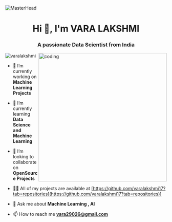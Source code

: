 ![MasterHead](https://www.capgemini.com/au-en/wp-content/uploads/sites/9/2019/06/AI-and-ML.gif?w=640)
<h1 align="center">Hi 👋, I'm VARA LAKSHMI </h1>
<h3 align="center">A passionate Data Scientist from India</h3>
<img align="right" alt="coding" width="400" src="https://assets.rbl.ms/27490650/origin.gif"
<p align="left"> <img src="https://github.com/varalakshmi17?tab=repositories" alt="varalakshmi" /> </p>

- 🔭 I’m currently working on **Machine Learning Projects**

- 🌱 I’m currently learning **Data Science and Machine Learning**

- 👯 I’m looking to collaborate on **OpenSource Projects**

- 👨‍💻 All of my projects are available at [https://github.com/varalakshmi17?tab=repositories](https://github.com/varalakshmi17?tab=repositories)]

- 💬 Ask me about **Machine Learning , AI**

- 📫 How to reach me **vara29026@gmail.com**

